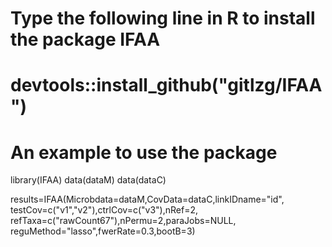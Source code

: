 # Type the following line in R to install the package IFAA
# devtools::install_github("gitlzg/IFAA")
# An example to use the package
 library(IFAA)
 data(dataM)
 data(dataC)

 results=IFAA(Microbdata=dataM,CovData=dataC,linkIDname="id",
      testCov=c("v1","v2"),ctrlCov=c("v3"),nRef=2,
      refTaxa=c("rawCount67"),nPermu=2,paraJobs=NULL,
      reguMethod="lasso",fwerRate=0.3,bootB=3)
